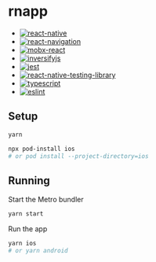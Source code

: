 # rnapp

- [![react-native](https://img.shields.io/badge/react--native-0.76-blue)](https://github.com/facebook/react-native/releases)
- [![react-navigation](https://img.shields.io/badge/react--navigation-7.0-blue)](https://github.com/react-navigation/react-navigation/releases)
- [![mobx-react](https://img.shields.io/badge/mobx--react-9.2-blue)](https://github.com/mobxjs/mobx/releases)
- [![inversifyjs](https://img.shields.io/badge/inversifyjs-6.0-blue)](https://github.com/inversify/InversifyJS/releases)
- [![jest](https://img.shields.io/badge/jest-29.7-blue)](https://github.com/jestjs/jest/releases)
- [![react-native-testing-library](https://img.shields.io/badge/testing--library-12.4-blue)](https://github.com/callstack/react-native-testing-library/releases)
- [![typescript](https://img.shields.io/badge/typescript-5.7-blue)](https://github.com/microsoft/TypeScript/releases)
- [![eslint](https://img.shields.io/badge/eslint-8.56-blue)](https://github.com/eslint/eslint/releases)

## Setup

```bash
yarn
```

```bash
npx pod-install ios
# or pod install --project-directory=ios
```

## Running

Start the Metro bundler

```bash
yarn start
```

Run the app

```bash
yarn ios
# or yarn android
```